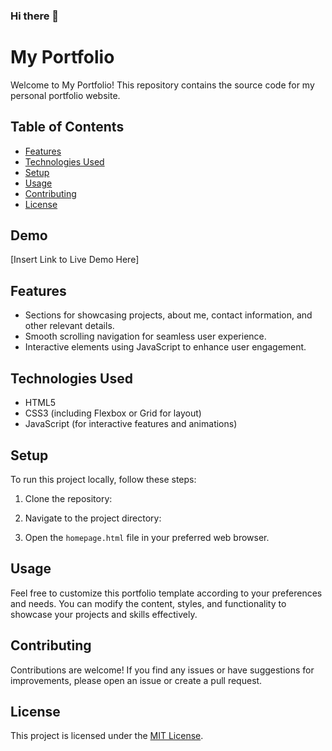 ### Hi there 👋

# My Portfolio

Welcome to My Portfolio! This repository contains the source code for my personal portfolio website.

## Table of Contents


- [Features](#features)
- [Technologies Used](#technologies-used)
- [Setup](#setup)
- [Usage](#usage)
- [Contributing](#contributing)
- [License](#license)

## Demo

[Insert Link to Live Demo Here]

## Features

- Sections for showcasing projects, about me, contact information, and other relevant details.
- Smooth scrolling navigation for seamless user experience.
- Interactive elements using JavaScript to enhance user engagement.

## Technologies Used

- HTML5
- CSS3 (including Flexbox or Grid for layout)
- JavaScript (for interactive features and animations)

## Setup

To run this project locally, follow these steps:

1. Clone the repository:
   
  
3. Navigate to the project directory:
   
4. Open the `homepage.html` file in your preferred web browser.

## Usage

Feel free to customize this portfolio template according to your preferences and needs. You can modify the content, styles, and functionality to showcase your projects and skills effectively.

## Contributing

Contributions are welcome! If you find any issues or have suggestions for improvements, please open an issue or create a pull request.

## License

This project is licensed under the [MIT License](LICENSE).





